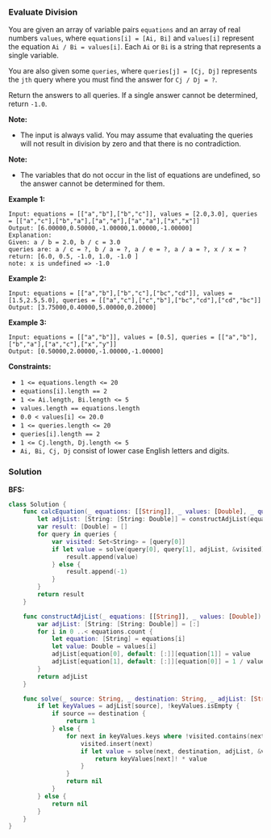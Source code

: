 
### Evaluate Division

You are given an array of variable pairs `equations` and an array of real numbers `values`, where `equations[i] = [Ai, Bi]` and `values[i]` represent the equation `Ai / Bi = values[i]`. Each `Ai` or `Bi` is a string that represents a single variable.

You are also given some `queries`, where `queries[j] = [Cj, Dj]` represents the `jth` query where you must find the answer for `Cj / Dj = ?`.

Return the answers to all queries. If a single answer cannot be determined, return `-1.0`.

__Note:__ 
* The input is always valid. You may assume that evaluating the queries will not result in division by zero and that there is no contradiction.

__Note:__ 
* The variables that do not occur in the list of equations are undefined, so the answer cannot be determined for them.

__Example 1:__
```
Input: equations = [["a","b"],["b","c"]], values = [2.0,3.0], queries = [["a","c"],["b","a"],["a","e"],["a","a"],["x","x"]]
Output: [6.00000,0.50000,-1.00000,1.00000,-1.00000]
Explanation: 
Given: a / b = 2.0, b / c = 3.0
queries are: a / c = ?, b / a = ?, a / e = ?, a / a = ?, x / x = ? 
return: [6.0, 0.5, -1.0, 1.0, -1.0 ]
note: x is undefined => -1.0
```
__Example 2:__
```
Input: equations = [["a","b"],["b","c"],["bc","cd"]], values = [1.5,2.5,5.0], queries = [["a","c"],["c","b"],["bc","cd"],["cd","bc"]]
Output: [3.75000,0.40000,5.00000,0.20000]
```
__Example 3:__
```
Input: equations = [["a","b"]], values = [0.5], queries = [["a","b"],["b","a"],["a","c"],["x","y"]]
Output: [0.50000,2.00000,-1.00000,-1.00000]
```

__Constraints:__
* `1 <= equations.length <= 20`
* `equations[i].length == 2`
* `1 <= Ai.length, Bi.length <= 5`
* `values.length == equations.length`
* `0.0 < values[i] <= 20.0`
* `1 <= queries.length <= 20`
* `queries[i].length == 2`
* `1 <= Cj.length, Dj.length <= 5`
* `Ai, Bi, Cj, Dj` consist of lower case English letters and digits.

### Solution
__BFS:__
```Swift
class Solution {
    func calcEquation(_ equations: [[String]], _ values: [Double], _ queries: [[String]]) -> [Double] {
        let adjList: [String: [String: Double]] = constructAdjList(equations, values)
        var result: [Double] = []
        for query in queries {
            var visited: Set<String> = [query[0]]
            if let value = solve(query[0], query[1], adjList, &visited) {
                result.append(value)
            } else {
                result.append(-1)
            }
        }
        return result
    }

    func constructAdjList(_ equations: [[String]], _ values: [Double]) -> [String: [String: Double]] {
        var adjList: [String: [String: Double]] = [:]
        for i in 0 ..< equations.count {
            let equation: [String] = equations[i]
            let value: Double = values[i]
            adjList[equation[0], default: [:]][equation[1]] = value
            adjList[equation[1], default: [:]][equation[0]] = 1 / value
        }
        return adjList
    }

    func solve(_ source: String, _ destination: String, _ adjList: [String: [String: Double]], _ visited: inout Set<String>) -> Double? {
        if let keyValues = adjList[source], !keyValues.isEmpty {
            if source == destination {
                return 1
            } else {
                for next in keyValues.keys where !visited.contains(next) {
                    visited.insert(next)
                    if let value = solve(next, destination, adjList, &visited) {
                        return keyValues[next]! * value
                    }
                }
                return nil
            }
        } else {
            return nil
        }
    }
}
```